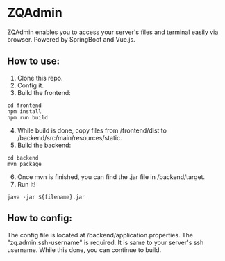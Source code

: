 # ZQAdmin
ZQAdmin enables you to access your server's files and terminal easily via browser.  Powered by SpringBoot and Vue.js.
## How to use:
1. Clone this repo.
2. Config it.
3. Build the frontend:
``` 
cd frontend
npm install
npm run build
```
4. While build is done, copy files from /frontend/dist to /backend/src/main/resources/static.
5. Build the backend:
```
cd backend
mvn package
```
6. Once mvn is finished, you can find the .jar file in /backend/target.
7. Run it!
```
java -jar ${filename}.jar
```
## How to config:
The config file is located at /backend/application.properties.
The "zq.admin.ssh-username" is required. It is same to your server's ssh username.
While this done, you can continue to build.
